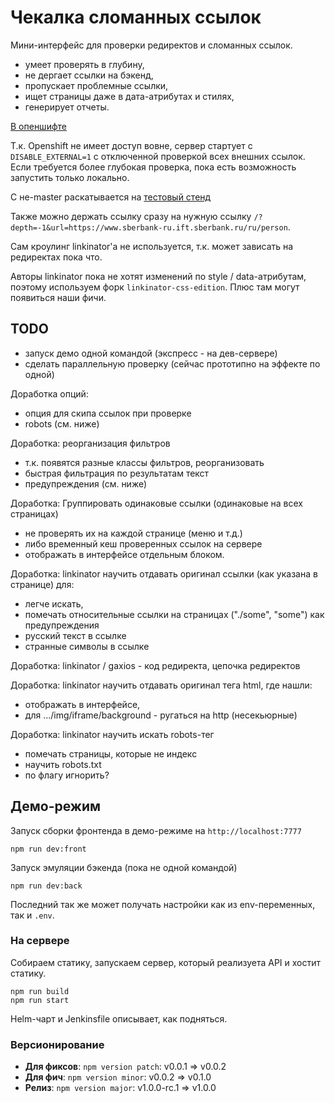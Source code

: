 # Чекалка сломанных ссылок

Мини-интерфейс для проверки редиректов и сломанных ссылок.

- умеет проверять в глубину,
- не дергает ссылки на бэкенд,
- пропускает проблемные ссылки,
- ищет страницы даже в дата-атрибутах и стилях,
- генерирует отчеты.

[В опеншифте](http://linkebroken.utm.sigma.sbrf.ru/)

Т.к. Openshift не имеет доступ вовне, сервер стартует с `DISABLE_EXTERNAL=1`
с отключенной проверкой всех внешних ссылок. Если требуется более глубокая проверка,
пока есть возможность запустить только локально.

С не-master раскатывается на [тестовый стенд](http://linkebroken-test.utm.sigma.sbrf.ru/)

Также можно держать ссылку сразу на нужную ссылку `/?depth=-1&url=https://www.sberbank-ru.ift.sberbank.ru/ru/person`.

Сам кроулинг linkinator'а не используется, т.к. может зависать на редиректах пока что.

Авторы linkinator пока не хотят изменений по style / data-атрибутам, поэтому
используем форк `linkinator-css-edition`. Плюс там могут появиться наши фичи.

## TODO

- запуск демо одной командой (экспресс - на дев-сервере)
- сделать параллельную проверку (сейчас прототипно на эффекте по одной)

Доработка опций:
- опция для скипа ссылок при проверке
- robots (см. ниже)

Доработка: реорганизация фильтров
- т.к. появятся разные классы фильтров, реорганизовать
- быстрая фильтрация по результатам текст
- предупреждения (см. ниже)

Доработка: Группировать одинаковые ссылки (одинаковые на всех страницах) 
- не проверять их на каждой странице (меню и т.д.)
- либо временный кеш проверенных ссылок на сервере
- отображать в интерфейсе отдельным блоком.

Доработка: linkinator научить отдавать оригинал ссылки (как указана в странице) для:
- легче искать,
- помечать относительные ссылки на страницах ("./some", "some") как предупреждения
- русский текст в ссылке
- странные символы в ссылке

Доработка: linkinator / gaxios - код редиректа, цепочка редиректов

Доработка: linkinator научить отдавать оригинал тега html, где нашли:
- отображать в интерфейсе,
- для .../img/iframe/background - ругаться на http (несекьюрные)

Доработка: linkinator научить искать robots-тег
- помечать страницы, которые не индекс
- научить robots.txt
- по флагу игнорить?

## Демо-режим

Запуск сборки фронтенда в демо-режиме на `http://localhost:7777`

    npm run dev:front

Запуск эмуляции бэкенда (пока не одной командой)

    npm run dev:back

Последний так же может получать настройки как из env-переменных, так и `.env`.


### На сервере

Собираем статику, запускаем сервер, который реализуета API и хостит статику.

    npm run build
    npm run start

Helm-чарт и Jenkinsfile описывает, как подняться.

### Версионирование

- **Для фиксов**: `npm version patch`: v0.0.1 => v0.0.2
- **Для фич**: `npm version minor`: v0.0.2 => v0.1.0
- **Релиз**: `npm version major`: v1.0.0-rc.1 => v1.0.0
